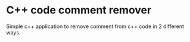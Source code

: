 # C++ code comment remover

Simple c++ application to remove comment from c++ code in 2 different ways.